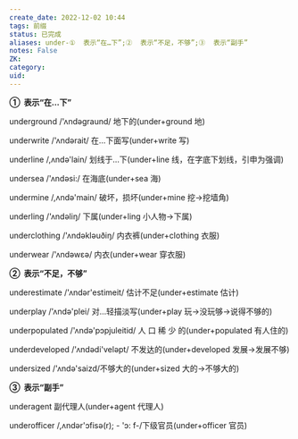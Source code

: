 ```yaml
---
create_date: 2022-12-02 10:44
tags: 前缀
status: 已完成 
aliases: under-①  表示“在…下”;②  表示“不足，不够”;③  表示“副手”
notes: False
ZK: 
category: 
uid: 
---
```


**①  表示“在…下”**

underground /'ʌndəgraund/ 地下的(under+ground 地)

underwrite /'ʌndərait/ 在…下面写(under+write 写)

underline /,ʌndə'lain/ 划线于…下(under+line 线，在字底下划线，引申为强调)

undersea /'ʌndəsi:/ 在海底(under+sea 海)

undermine /,ʌndə'main/ 破坏，损坏(under+mine 挖→挖墙角)

underling /'ʌndəliŋ/ 下属(under+ling 小人物→下属)

underclothing /'ʌndəkləuðiŋ/ 内衣裤(under+clothing 衣服)

underwear /'ʌndəwɛə/ 内衣(under+wear 穿衣服)

**②  表示“不足，不够”**

underestimate /'ʌndər'estimeit/ 估计不足(under+estimate 估计) 

underplay /'ʌndə'plei/ 对…轻描淡写(under+play 玩→没玩够→说得不够的)

underpopulated /'ʌndə'pɔpjuleitid/ 人 口 稀 少 的(under+populated 有人住的)

underdeveloped /'ʌndədi'veləpt/ 不发达的(under+developed 发展→发展不够)

undersized /'ʌndə'saizd/不够大的(under+sized 大的→不够大的)

**③  表示“副手”**

underagent 副代理人(under+agent 代理人)

underofficer /,ʌndər'ɔfisə(r); - 'ɔ: f-/下级官员(under+officer 官员)